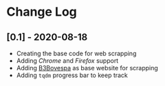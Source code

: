 # Change Log

## [0.1] - 2020-08-18
- Creating the base code for web scrapping
- Adding *Chrome* and *Firefox* support
- Adding [B3Bovespa]('http://www.b3.com.br/pt_br/produtos-e-servicos/negociacao/renda-variavel/empresas-listadas.htm') 
as base website for scrapping
- Adding `tqdm` progress bar to keep track